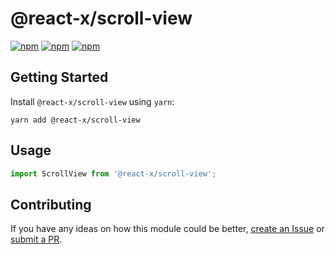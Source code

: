 # @react-x/scroll-view

[![npm](https://img.shields.io/npm/v/@react-x/scroll-view.svg)](https://www.npmjs.com/package/@react-x/scroll-view)
[![npm](https://img.shields.io/npm/dt/@react-x/scroll-view.svg)](https://www.npmjs.com/package/@react-x/scroll-view)
[![npm](https://img.shields.io/npm/l/@react-x/scroll-view.svg)](https://github.com/negativetwelve/react-x/blob/master/LICENSE)

## Getting Started

Install `@react-x/scroll-view` using `yarn`:

```shell
yarn add @react-x/scroll-view
```

## Usage

```javascript
import ScrollView from '@react-x/scroll-view';
```

## Contributing

If you have any ideas on how this module could be better, [create an Issue](https://github.com/negativetwelve/react-x/issues) or [submit a PR](https://github.com/negativetwelve/react-x/pulls).
